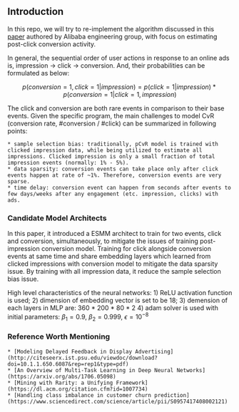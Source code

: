 ## Introduction
In this repo, we will try to re-implement the algorithm discussed in this [paper](https://arxiv.org/pdf/1804.07931.pdf) authored by Alibaba engineering group, with focus on estimating post-click conversion activity.

In general, the sequential order of user actions in response to an online ads is, impression -> click -> conversion. And, their probabilities can be formulated as below:

$$
p(conversion=1, click=1|impression) = p(click=1|impression) * p(conversion=1|click=1, impression)
$$

The click and conversion are both rare events in comparison to their base events. Given the specific program, the main challenges to model CvR (conversion rate, #conversion / #click) can be summarized in following points:

    * sample selection bias: traditionally, pCvR model is trained with clicked impression data, while being utilized to estimate all impressions. Clicked impression is only a small fraction of total impression events (normally: 1% - 5%).
    * data sparsity: conversion events can take place only after click events happen at rate of ~1%. Therefore, conversion events are very sparse.
    * time delay: conversion event can happen from seconds after events to few days/weeks after any engagement (etc. impression, clicks) with ads.

### Candidate Model Architects
In this paper, it introduced a ESMM architect to train for two events, click and conversion, simultaneously, to mitigate the issues of training post-impression conversion model. Training for click alongside conversion events at same time and share embedding layers which learned from clicked impressions with conversion model to mitigate the data sparsity issue.
By training with all impression data, it reduce the sample selection bias issue.

High level characteristics of the neural networks:
    1) ReLU activation function is used;
    2) dimension of embedding vector is set to be 18;
    3) demension of each layers in MLP are: 360 * 200 * 80 * 2
    4) adam solver is used with initial parameters: $\beta_1 = 0.9$, $\beta_2 = 0.999$, $\epsilon=10^{-8}$


### Reference Worth Mentioning
    * [Modeling Delayed Feedback in Display Advertising](http://citeseerx.ist.psu.edu/viewdoc/download?doi=10.1.1.650.6087&rep=rep1&type=pdf)
    * [An Overview of Multi-Task Learning in Deep Neural Networks](https://arxiv.org/abs/1706.05098)
    * [Mining with Rarity: a Unifying Framework](https://dl.acm.org/citation.cfm?id=1007734)
    * [Handling class imbalance in customer churn prediction](https://www.sciencedirect.com/science/article/pii/S0957417408002121)
